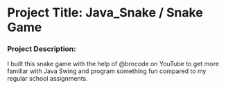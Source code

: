 # Project Title: Java_Snake / Snake Game

### Project Description:
I built this snake game with the help of @brocode on YouTube to get 
more familiar with Java Swing and program something fun compared to 
my regular school assignments.

